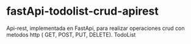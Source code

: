 # fastApi-todolist-crud-apirest
Api-rest, implementada en FastApi, para realizar operaciones crud con metodos http ( GET, POST, PUT, DELETE). TodoList
